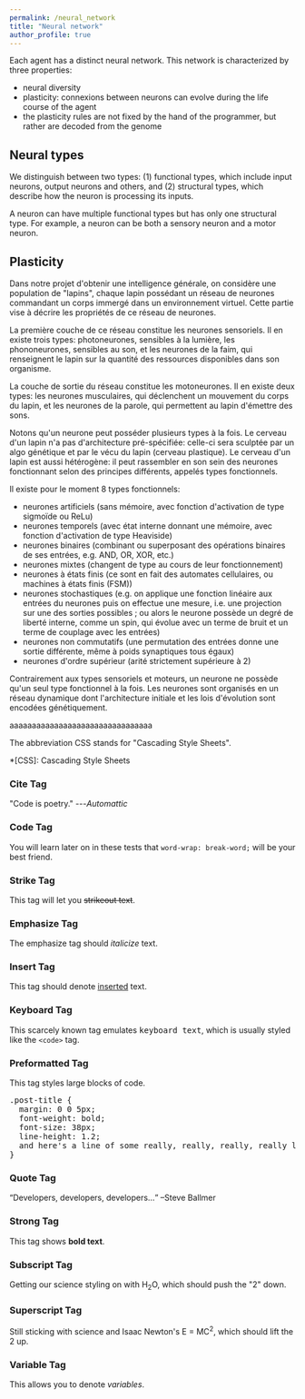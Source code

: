 ```yaml
---
permalink: /neural_network
title: "Neural network"
author_profile: true
---
```


Each agent has a distinct neural network.
This network is characterized by three properties:
* neural diversity
* plasticity: connexions between neurons can evolve during the life course of the agent
* the plasticity rules are not fixed by the hand of the programmer, but rather are decoded from the genome

## Neural types
We distinguish between two types:
(1) functional types, which include input neurons, output neurons and others, and (2) structural types, which describe how the neuron is processing its inputs.

A neuron can have multiple functional types but has only one structural type.
For example, a neuron can be both a sensory neuron and a motor neuron.



## Plasticity

Dans notre projet d'obtenir une intelligence générale, on considère une population de "lapins", chaque lapin possédant un réseau de neurones commandant un corps immergé dans un environnement virtuel.
Cette partie vise à décrire les propriétés de ce réseau de neurones.

La première couche de ce réseau constitue les neurones sensoriels.
Il en existe trois types:
photoneurones, sensibles à la lumière, les phononeurones, sensibles au son, et les neurones de la faim, qui renseignent le lapin sur la quantité des ressources disponibles dans son organisme.

La couche de sortie du réseau constitue les motoneurones.
Il en existe deux types:
les neurones musculaires, qui déclenchent un mouvement du corps du lapin, et les neurones de la parole, qui permettent au lapin d'émettre des sons.

Notons qu'un neurone peut posséder plusieurs types à la fois.
Le cerveau d'un lapin n'a pas d'architecture pré-spécifiée:
celle-ci sera sculptée par un algo génétique et par le vécu du lapin (cerveau plastique).
Le cerveau d'un lapin est aussi hétérogène:
il peut rassembler en son sein des neurones fonctionnant selon des principes différents, appelés types fonctionnels.

Il existe pour le moment 8 types fonctionnels:
* neurones artificiels (sans mémoire, avec fonction d'activation de type sigmoïde ou ReLu)
* neurones temporels (avec état interne donnant une mémoire, avec fonction d'activation de type Heaviside)
* neurones binaires (combinant ou superposant des opérations binaires de ses entrées, e.g. AND, OR, XOR, etc.)
* neurones mixtes (changent de type au cours de leur fonctionnement)
* neurones à états finis (ce sont en fait des automates cellulaires, ou machines à états finis (FSM))
* neurones stochastiques (e.g. on applique une fonction linéaire aux entrées du neurones puis on effectue une mesure, i.e. une projection sur une des sorties possibles ; ou alors le neurone possède un degré de liberté interne, comme un spin, qui évolue avec un terme de bruit et un terme de couplage avec les entrées)
* neurones non commutatifs (une permutation des entrées donne une sortie différente, même à poids synaptiques tous égaux)
* neurones d'ordre supérieur (arité strictement supérieure à 2)

Contrairement aux types sensoriels et moteurs, un neurone ne possède qu'un seul type fonctionnel à la fois.
Les neurones sont organisés en un réseau dynamique dont l'architecture initiale et les lois d'évolution sont encodées génétiquement.

aaaaaaaaaaaaaaaaaaaaaaaaaaaaaaaa

The abbreviation CSS stands for "Cascading Style Sheets".

*[CSS]: Cascading Style Sheets

### Cite Tag

"Code is poetry." ---<cite>Automattic</cite>

### Code Tag

You will learn later on in these tests that `word-wrap: break-word;` will be your best friend.

### Strike Tag

This tag will let you <strike>strikeout text</strike>.

### Emphasize Tag

The emphasize tag should _italicize_ text.

### Insert Tag

This tag should denote <ins>inserted</ins> text.

### Keyboard Tag

This scarcely known tag emulates <kbd>keyboard text</kbd>, which is usually styled like the `<code>` tag.

### Preformatted Tag

This tag styles large blocks of code.

<pre>
.post-title {
  margin: 0 0 5px;
  font-weight: bold;
  font-size: 38px;
  line-height: 1.2;
  and here's a line of some really, really, really, really long text, just to see how the PRE tag handles it and to find out how it overflows;
}
</pre>

### Quote Tag

<q>Developers, developers, developers&#8230;</q> &#8211;Steve Ballmer

### Strong Tag

This tag shows **bold text**.

### Subscript Tag

Getting our science styling on with H<sub>2</sub>O, which should push the "2" down.

### Superscript Tag

Still sticking with science and Isaac Newton's E = MC<sup>2</sup>, which should lift the 2 up.

### Variable Tag

This allows you to denote <var>variables</var>.

